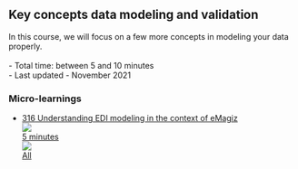 <div class="ez-academy">
	<div class="ez-academy__body">
		<main class="master">
	<h2 class="title">Key concepts data modeling and validation</h2>
    <p>
       In this course, we will focus on a few more concepts in modeling your data properly.
        </br></br>
        - Total time: between 5 and 10 minutes	
        </br>
        - Last updated - November 2021
    </p>
    <h3 class="title">Micro-learnings</h3>
    <ul class="strip-container">
		<li class="strip">
			<a href="../../docs/microlearning/advanced-key-concepts-datamodeling-validation-edi" class="strip__link">
				<label for="" class="strip__label">
					<span>316</span>
					Understanding EDI modeling in the context of eMagiz
				</label>
				<div class="strip__attribute">
					<img class="strip__attribute-icon strip__attribute-icon--duration" src="../../img/microlearning/academy_index/icon-duration32.svg"/>
					<div class="strip__attribute-label">5 minutes</div>
				</div>
				<div class="strip__attribute">
					<img class="strip__attribute-icon strip__attribute-icon--roles" src="../../img/microlearning/academy_index/icon-roles32.svg"/>
					<div class="strip__attribute-label">All</div>
				</div>
			</a>
		</li>
    </ul>
    </main>
    </div>
</div>